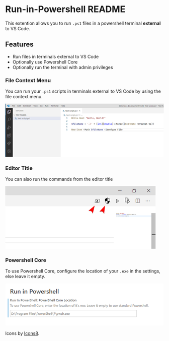 # Run-in-Powershell README

This extention allows you to run `.ps1` files in a powershell terminal **external** to VS Code.

## Features

- Run files in terminals external to VS Code
- Optionally use Powershell Core
- Optionally run the terminal with admin privileges

### File Context Menu

You can run your `.ps1` scripts in terminals external to VS Code by using the file context menu.

![GIF showing how to use the context menu funcationality of this extension](./readme-media/demo.gif)

### Editor Title

You can also run the commands from the editor title

![Image showing how to use the editor title funcationality of this extension](./readme-media/demo2.png)

### Powershell Core

To use Powershell Core, configure the location of your `.exe` in the settings, else leave it empty.

![Image showing how to enable Powershell Core in this extension](./readme-media/demo3.png)

Icons by <a target="_blank" href="https://icons8.com">Icons8</a>.